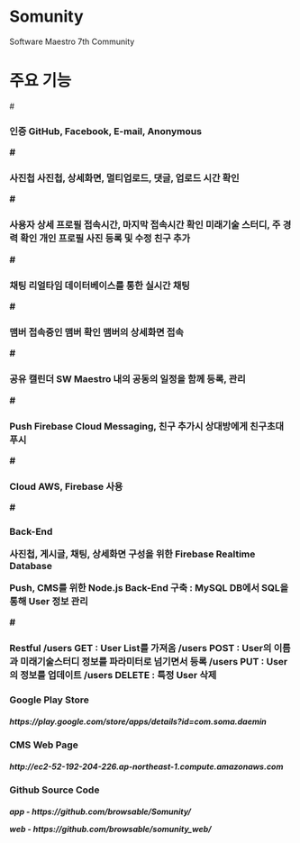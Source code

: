 # Somunity
Software Maestro 7th Community

# 주요 기능

#<h3>인증
     GitHub, Facebook, E-mail, Anonymous

#<h3>사진첩
    사진첩, 상세화면, 멀티업로드, 댓글, 업로드 시간 확인 

#<h3> 사용자 상세 프로필 
     접속시간, 마지막 접속시간 확인
     미래기술 스터디, 주 경력 확인
     개인 프로필 사진 등록 및 수정
     친구 추가
 
#<h3>채팅
     리얼타임 데이터베이스를 통한 실시간 채팅 
 
#<h3>맴버
     접속중인 맴버 확인
     맴버의 상세화면 접속
 
#<h3>공유 캘린더
     SW Maestro 내의 공동의 일정을 함께 등록, 관리
 
#<h3>Push
     Firebase Cloud Messaging, 친구 추가시 상대방에게 친구초대 푸시

#<h3>Cloud 
    AWS, Firebase 사용

#<h3>Back-End 
     <p>사진첩, 게시글, 채팅, 상세화면 구성을 위한 Firebase Realtime Database
     <p>Push, CMS를 위한 Node.js Back-End 구축 : MySQL DB에서 SQL을 통해 User 정보 관리
     
#<h3>Restful
     /users GET : User List를 가져옴
     /users POST : User의 이름과 미래기술스터디 정보를 파라미터로 넘기면서 등록
     /users PUT : User의 정보를 업데이트
     /users DELETE : 특정 User 삭제

<h3>Google Play Store
     <h5><p>https://play.google.com/store/apps/details?id=com.soma.daemin

<h3>CMS Web Page
     <h5><p>http://ec2-52-192-204-226.ap-northeast-1.compute.amazonaws.com

<h3>Github Source Code 
     <h5><p>app - https://github.com/browsable/Somunity/
     <p>web - https://github.com/browsable/somunity_web/
